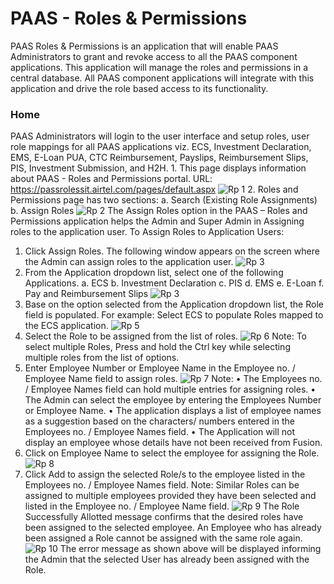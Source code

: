 <!-- TITLE: Paas Roles Permissions -->
<!-- SUBTITLE: A quick summary of Paas Roles Permissions -->

# PAAS - Roles & Permissions

PAAS Roles & Permissions is an application that will enable PAAS Administrators to grant and revoke access to all the PAAS component applications. This application will manage the roles and permissions in a central database. All PAAS component applications will integrate with this application and drive the role based access to its functionality.

### Home

PAAS Administrators will login to the user interface and setup roles, user role mappings for all PAAS applications viz. ECS, Investment Declaration, EMS, E-Loan PUA, CTC Reimbursement, Payslips, Reimbursement Slips, PIS, Investment Submission, and H2H.
                                                      1.	This page displays information about PAAS - Roles and Permissions portal.
                                                            URL: https://passrolessit.airtel.com/pages/default.aspx
																														![Rp 1](/uploads/rp-1.png "Rp 1")
																												2.	Roles and Permissions page has two sections:
																															a.	Search (Existing Role Assignments)
																															b.	Assign Roles
																															![Rp 2](/uploads/rp-2.png "Rp 2")
The Assign Roles option in the PAAS – Roles and Permissions application helps the Admin and Super Admin in Assigning roles to the application user.
To Assign Roles to Application Users:
1.	Click Assign Roles.
The following window appears on the screen where the Admin can assign roles to the application user.
																																																		![Rp 3](/uploads/rp-3.png "Rp 3")
2.	From the Application dropdown list, select one of the following Applications.
			a.	ECS
			b.	Investment Declaration
			c.	PIS
			d.	EMS
			e.	E-Loan
			f.	Pay and Reimbursement Slips
																																																			![Rp 3](/uploads/roles/rp-3.png "Rp 3")
3.	Base on the option selected from the Application dropdown list, the Role field is populated. For example: Select ECS to populate Roles mapped to the ECS application.
     ![Rp 5](/uploads/rp-5.png "Rp 5")
4.	Select the Role to be assigned from the list of roles.
![Rp 6](/uploads/rp-6.png "Rp 6")
Note: To select multiple Roles, Press and hold the Ctrl key while selecting multiple roles from the list of options.
5.	Enter Employee Number or Employee Name in the Employee no. / Employee Name field to assign roles.
![Rp 7](/uploads/rp-7.png "Rp 7")
Note:
•	The Employees no. / Employee Names field can hold multiple entries for assigning roles.
•	The Admin can select the employee by entering the Employees Number or Employee Name.
•	The application displays a list of employee names as a suggestion based on the characters/ numbers entered in the Employees no. / Employee Names field.
•	The Application will not display an employee whose details have not been received from Fusion.
6.	Click on Employee Name to select the employee for assigning the Role.
![Rp 8](/uploads/rp-8.png "Rp 8")
7.	Click Add to assign the selected Role/s to the employee listed in the Employees no. / Employee Names field.
Note: Similar Roles can be assigned to multiple employees provided they have been selected and listed in the Employee no. / Employee Name field.
![Rp 9](/uploads/rp-9.png "Rp 9")
The Role Successfully Allotted message confirms that the desired roles have been assigned to the selected employee.
An Employee who has already been assigned a Role cannot be assigned with the same role again.
![Rp 10](/uploads/rp-10.png "Rp 10")
The error message as shown above will be displayed informing the Admin that the selected User has already been assigned with the Role.









																														
